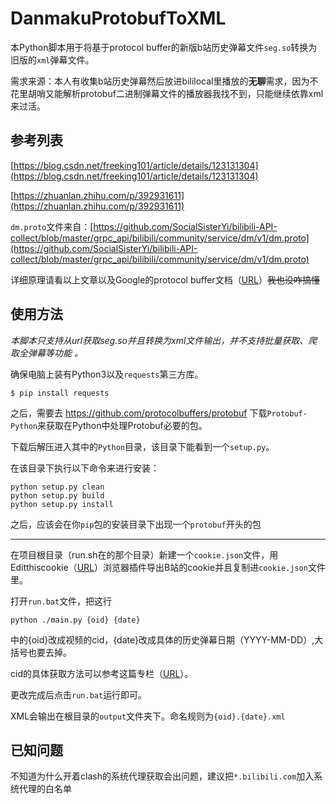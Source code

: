 # DanmakuProtobufToXML

本Python脚本用于将基于protocol buffer的新版b站历史弹幕文件`seg.so`转换为旧版的`xml`弹幕文件。

需求来源：本人有收集b站历史弹幕然后放进bililocal里播放的**无聊**需求，因为不花里胡哨又能解析protobuf二进制弹幕文件的播放器我找不到，只能继续依靠xml来过活。

## 参考列表

[https://blog.csdn.net/freeking101/article/details/123131304](https://blog.csdn.net/freeking101/article/details/123131304)

[https://zhuanlan.zhihu.com/p/392931611](https://zhuanlan.zhihu.com/p/392931611)

`dm.proto`文件来自：[https://github.com/SocialSisterYi/bilibili-API-collect/blob/master/grpc_api/bilibili/community/service/dm/v1/dm.proto](https://github.com/SocialSisterYi/bilibili-API-collect/blob/master/grpc_api/bilibili/community/service/dm/v1/dm.proto)

详细原理请看以上文章以及Google的protocol buffer文档（[URL](https://developers.google.com/protocol-buffers/docs/overview)）~~我也没咋搞懂~~

## 使用方法

*本脚本只支持从url获取seg.so并且转换为xml文件输出，并不支持批量获取、爬取全弹幕等功能 。*

确保电脑上装有Python3以及`requests`第三方库。

```shell
$ pip install requests
```

之后，需要去 https://github.com/protocolbuffers/protobuf 下载`Protobuf-Python`来获取在Python中处理Protobuf必要的包。

下载后解压进入其中的`Python`目录，该目录下能看到一个`setup.py`。

在该目录下执行以下命令来进行安装：

```shell
python setup.py clean
python setup.py build
python setup.py install
```

之后，应该会在你`pip`包的安装目录下出现一个`protobuf`开头的包

---

在项目根目录（run.sh在的那个目录）新建一个`cookie.json`文件，用Editthiscookie（[URL](https://chrome.google.com/webstore/detail/editthiscookie/fngmhnnpilhplaeedifhccceomclgfbg?hl=en)）浏览器插件导出B站的cookie并且复制进`cookie.json`文件里。

打开`run.bat`文件，把这行

```batch
python ./main.py {oid} {date}
```

中的{oid}改成视频的cid，{date}改成具体的历史弹幕日期（YYYY-MM-DD）,大括号也要去掉。

cid的具体获取方法可以参考这篇专栏（[URL](https://www.bilibili.com/read/cv6570091)）。

更改完成后点击`run.bat`运行即可。

XML会输出在根目录的`output`文件夹下。命名规则为`{oid}.{date}.xml`

## 已知问题

不知道为什么开着clash的系统代理获取会出问题，建议把`*.bilibili.com`加入系统代理的白名单

